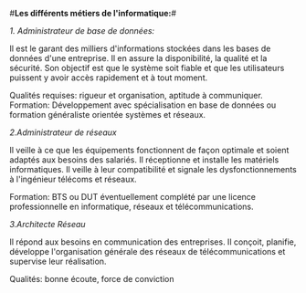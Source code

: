 #**Les différents métiers de l'informatique:**#

*1. Administrateur de base de données:*

Il est le garant des milliers d'informations stockées dans les bases de données d'une entreprise. Il en assure la disponibilité, la qualité et la sécurité. Son objectif est que le système soit fiable et que les utilisateurs puissent y avoir accès rapidement et à tout moment.

Qualités requises: rigueur et organisation, aptitude à communiquer.
Formation: Développement avec spécialisation en base de données ou formation généraliste orientée systèmes et réseaux.


*2.Administrateur de réseaux*

Il veille à ce que les équipements fonctionnent de façon optimale et soient adaptés aux besoins des salariés. Il réceptionne et installe les matériels informatiques. Il veille à leur compatibilité et signale les dysfonctionnements à l'ingénieur télécoms et réseaux.

Formation: BTS ou DUT éventuellement complété par une licence professionnelle en informatique, réseaux et télécommunications.


*3.Architecte Réseau*

Il répond aux besoins en communication des entreprises. Il conçoit, planifie, développe l'organisation générale des réseaux de télécommunications et supervise leur réalisation.

Qualités: bonne écoute, force de conviction 